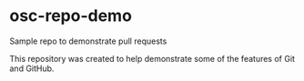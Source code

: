 # osc-repo-demo
Sample repo to demonstrate pull requests

This repository was created to help demonstrate some of the features of Git and GitHub.